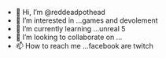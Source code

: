 - 👋 Hi, I’m @reddeadpothead
- 👀 I’m interested in ...games and devolement
- 🌱 I’m currently learning ...unreal 5
- 💞️ I’m looking to collaborate on ...
- 📫 How to reach me ...facebook are twitch

<!---
reddeadpothead/reddeadpothead is a ✨ special ✨ repository because its `README.md` (this file) appears on your GitHub profile.
You can click the Preview link to take a look at your changes.
--->
